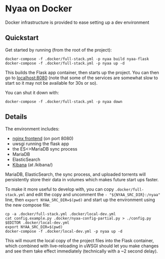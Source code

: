 # Nyaa on Docker

Docker infrastructure is provided to ease setting up a dev environment

## Quickstart

Get started by running (from the root of the project):

	docker-compose -f .docker/full-stack.yml -p nyaa build nyaa-flask
	docker-compose -f .docker/full-stack.yml -p nyaa up -d

This builds the Flask app container, then starts up the project. You can then go
to [localhost:8080](http://localhost:8080/) (note that some of the
services are somewhat slow to start so it may not be available for 30s or so).

You can shut it down with:

	docker-compose -f .docker/full-stack.yml -p nyaa down

## Details

The environment includes:
  - [nginx frontend](http://localhost:8080/) (on port 8080)
  - uwsgi running the flask app
  - the ES<>MariaDB sync process
  - MariaDB
  - ElasticSearch
  - [Kibana](http://localhost:8080/kibana/) (at /kibana/)

MariaDB, ElasticSearch, the sync process, and uploaded torrents will
persistently store their data in volumes which makes future start ups faster.

To make it more useful to develop with, you can copy `.docker/full-stack.yml` and
edit the copy and uncomment the `- "${NYAA_SRC_DIR}:/nyaa"` line, then
`export NYAA_SRC_DIR=$(pwd)` and start up the environment using the new compose
file:

	cp -a .docker/full-stack.yml .docker/local-dev.yml
	cat config.example.py .docker/nyaa-config-partial.py > ./config.py
	$EDITOR .docker/local-dev.yml
	export NYAA_SRC_DIR=$(pwd)
	docker-compose -f .docker/local-dev.yml -p nyaa up -d

This will mount the local copy of the project files into the Flask container,
which combined with live-reloading in uWSGI should let you make changes and see
them take effect immediately (technically with a ~2 second delay).
